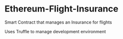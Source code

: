 # Ethereum-Flight-Insurance
Smart Contract that manages an Insurance for flights

Uses Truffle to manage development environment
